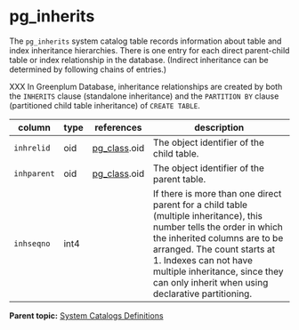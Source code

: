 # pg_inherits 

The `pg_inherits` system catalog table records information about table and index inheritance hierarchies. There is one entry for each direct parent-child table or index relationship in the database. \(Indirect inheritance can be determined by following chains of entries.\)

XXX In Greenplum Database, inheritance relationships are created by both the `INHERITS` clause \(standalone inheritance\) and the `PARTITION BY` clause \(partitioned child table inheritance\) of `CREATE TABLE`.

|column|type|references|description|
|------|----|----------|-----------|
|`inhrelid`|oid|[pg\_class](pg_class.html).oid|The object identifier of the child table.|
|`inhparent`|oid|[pg\_class](pg_class.html).oid|The object identifier of the parent table.|
|`inhseqno`|int4| |If there is more than one direct parent for a child table \(multiple inheritance\), this number tells the order in which the inherited columns are to be arranged. The count starts at 1.  Indexes can not have multiple inheritance, since they can only inherit when using declarative partitioning.|

**Parent topic:** [System Catalogs Definitions](../system_catalogs/catalog_ref-html.html)

